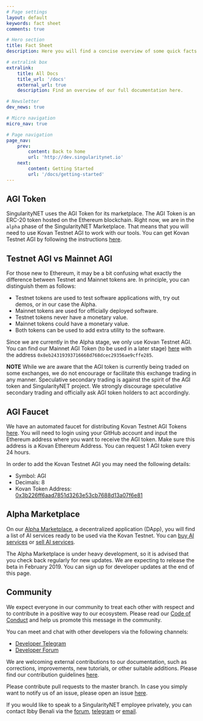 ```yaml
---
# Page settings
layout: default
keywords: fact sheet
comments: true

# Hero section
title: Fact Sheet
description: Here you will find a concise overview of some quick facts that you may need whilst working with SingularityNET tools.

# extralink box
extralink:
    title: All Docs
    title_url: '/docs'
    external_url: true
    description: Find an overview of our full documentation here.

# Newsletter
dev_news: true

# Micro navigation
micro_nav: true

# Page navigation
page_nav:
    prev:
        content: Back to home
        url: 'http://dev.singularitynet.io'
    next:
        content: Getting Started
        url: '/docs/getting-started'
---
```


## AGI Token
SingularityNET uses the AGI Token for its marketplace. The AGI Token is an ERC-20 token hosted on the Ethereum blockchain. Right now, we are in the `alpha` phase of the SingularityNET Marketplace. That means that you will need to use Kovan Testnet AGI to work with our tools. You can get Kovan Testnet AGI by following the instructions [here](#agi-faucet).

## Testnet AGI vs Mainnet AGI
For those new to Ethereum, it may be a bit confusing what exactly the difference between Testnet and Mainnet tokens are. In principle, you can distinguish them as follows:
* Testnet tokens are used to test software applications with, try out demos, or in our case the Alpha.
* Mainnet tokens are used for officially deployed software.
* Testnet tokens never have a monetary value.
* Mainnet tokens could have a monetary value.
* Both tokens can be used to add extra utility to the software.

Since we are currently in the Alpha stage, we only use Kovan Testnet AGI. You can find our Mainnet AGI Token (to be used in a later stage) [here](https://etherscan.io/address/0x8eb24319393716668d768dcec29356ae9cffe285) with the address `0x8eb24319393716668d768dcec29356ae9cffe285`.

<div class="callout callout--warning">
    <p><strong>NOTE</strong> While we are aware that the AGI token is currently being traded on some exchanges, we do not encourage or facilitate this exchange trading in any manner. Speculative secondary trading is against the spirit of the AGI token and SingularityNET project. We strongly discourage speculative secondary trading and officially ask AGI token holders to act accordingly.</p>
</div>


## AGI Faucet
We have an automated faucet for distributing Kovan Testnet AGI Tokens [here](http://faucet.singularitynet.io). You will need to login using your GitHub account and input the Ethereum address where you want to receive the AGI token. Make sure this address is a Kovan Ethereum Address. You can request 1 AGI token every 24 hours.

In order to add the Kovan Testnet AGI you may need the following details:
* Symbol: AGI
* Decimals: 8
* Kovan Token Address: [0x3b226ff6aad7851d3263e53cb7688d13a07f6e81](https://kovan.etherscan.io/address/0x3b226ff6aad7851d3263e53cb7688d13a07f6e81)

## Alpha Marketplace
On our [Alpha Marketplace](http://alpha.singularitynet.io), a decentralized application (DApp), you will find a list of AI services ready to be used via the Kovan Testnet. You can [buy AI services](/docs/buyer) or [sell AI services](/docs/provider).

The Alpha Marketplace is under heavy development, so it is advised that you check back regularly for new updates. We are expecting to release the beta in February 2019. You can sign up for developer updates at the end of this page.

## Community
We expect everyone in our community to treat each other with respect and to contribute in a positive way to our ecosystem. Please read our [Code of Conduct](https://community.singularitynet.io/faq) and help us promote this message in the community.

You can meet and chat with other developers via the following channels:
* [Developer Telegram](https://t.me/AGIDevelopers)
* [Developer Forum](https://community.singularitynet.io/c/developers)

We are welcoming external contributions to our documentation, such as corrections, improvements, new tutorials, or other suitable additions. Please find our contribution guidelines [here](http://dev.singularitynet.io/contribute/contribution-guidelines).

Please contribute pull requests to the master branch. In case you simply want to notify us of an issue, please open an issue [here](https://github.com/singnet/dev-portal/issues).

If you would like to speak to a SingularityNET employee privately, you can contact Ibby Benali via the [forum](https://community.singularitynet.io/u/ibby/), [telegram](http://t.me/ibbybenali) or [email](mailto:ibby@singularitynet.io).
